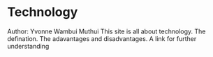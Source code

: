# Technology
Author: Yvonne Wambui Muthui
This site is all about technology.
The defination.
The adavantages and disadvantages.
A link for further understanding
